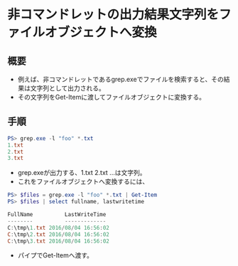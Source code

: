 ﻿# 非コマンドレットの出力結果文字列をファイルオブジェクトへ変換

## 概要

- 例えば、非コマンドレットであるgrep.exeでファイルを検索すると、その結果は文字列として出力される。
- その文字列をGet-Itemに渡してファイルオブジェクトに変換する。

## 手順

```powershell
PS> grep.exe -l "foo" *.txt
1.txt
2.txt
3.txt
```

- grep.exeが出力する、1.txt 2.txt ...は文字列。
- これをファイルオブジェクトへ変換するには、

```powershell
PS> $files = grep.exe -l "foo" *.txt | Get-Item
PS> $files | select fullname, lastwritetime

FullName          LastWriteTime
--------          -------------
C:\tmp\1.txt 2016/08/04 16:56:02
C:\tmp\2.txt 2016/08/04 16:56:02
C:\tmp\3.txt 2016/08/04 16:56:02
```

- パイプでGet-Itemへ渡す。
